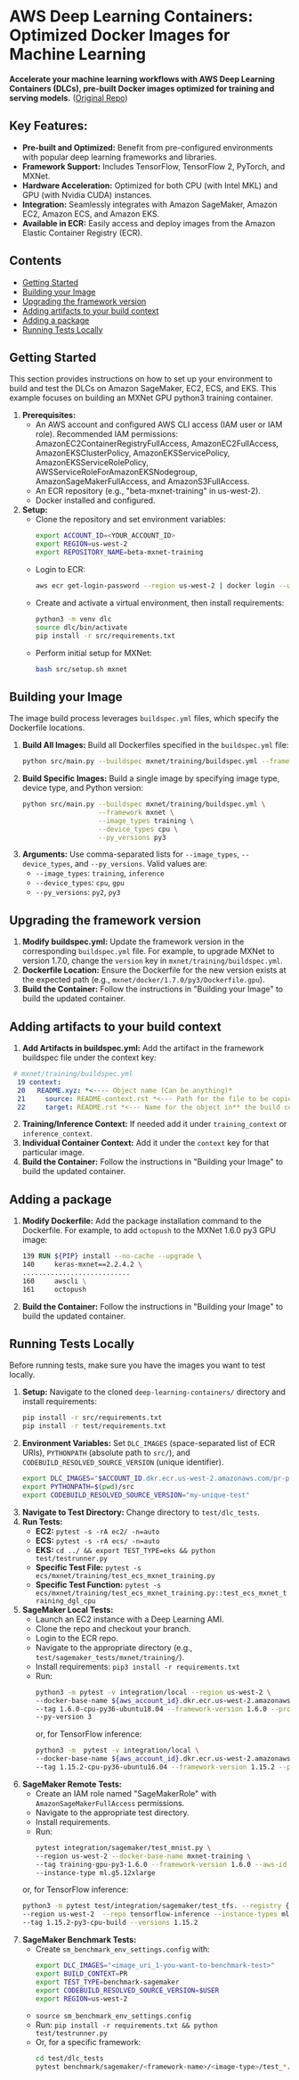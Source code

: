# AWS Deep Learning Containers: Optimized Docker Images for Machine Learning

**Accelerate your machine learning workflows with AWS Deep Learning Containers (DLCs), pre-built Docker images optimized for training and serving models.** ([Original Repo](https://github.com/aws/deep-learning-containers))

## Key Features:

*   **Pre-built and Optimized:** Benefit from pre-configured environments with popular deep learning frameworks and libraries.
*   **Framework Support:**  Includes TensorFlow, TensorFlow 2, PyTorch, and MXNet.
*   **Hardware Acceleration:** Optimized for both CPU (with Intel MKL) and GPU (with Nvidia CUDA) instances.
*   **Integration:** Seamlessly integrates with Amazon SageMaker, Amazon EC2, Amazon ECS, and Amazon EKS.
*   **Available in ECR:** Easily access and deploy images from the Amazon Elastic Container Registry (ECR).

## Contents

*   [Getting Started](#getting-started)
*   [Building your Image](#building-your-image)
*   [Upgrading the framework version](#upgrading-the-framework-version)
*   [Adding artifacts to your build context](#adding-artifacts-to-your-build-context)
*   [Adding a package](#adding-a-package)
*   [Running Tests Locally](#running-tests-locally)

## Getting Started

This section provides instructions on how to set up your environment to build and test the DLCs on Amazon SageMaker, EC2, ECS, and EKS. This example focuses on building an MXNet GPU python3 training container.

1.  **Prerequisites:**
    *   An AWS account and configured AWS CLI access (IAM user or IAM role). Recommended IAM permissions: AmazonEC2ContainerRegistryFullAccess, AmazonEC2FullAccess, AmazonEKSClusterPolicy, AmazonEKSServicePolicy, AmazonEKSServiceRolePolicy, AWSServiceRoleForAmazonEKSNodegroup, AmazonSageMakerFullAccess, and AmazonS3FullAccess.
    *   An ECR repository (e.g., "beta-mxnet-training" in us-west-2).
    *   Docker installed and configured.
2.  **Setup:**
    *   Clone the repository and set environment variables:
        ```bash
        export ACCOUNT_ID=<YOUR_ACCOUNT_ID>
        export REGION=us-west-2
        export REPOSITORY_NAME=beta-mxnet-training
        ```
    *   Login to ECR:
        ```bash
        aws ecr get-login-password --region us-west-2 | docker login --username AWS --password-stdin $ACCOUNT_ID.dkr.ecr.us-west-2.amazonaws.com
        ```
    *   Create and activate a virtual environment, then install requirements:
        ```bash
        python3 -m venv dlc
        source dlc/bin/activate
        pip install -r src/requirements.txt
        ```
    *   Perform initial setup for MXNet:
        ```bash
        bash src/setup.sh mxnet
        ```

## Building your Image

The image build process leverages `buildspec.yml` files, which specify the Dockerfile locations.

1.  **Build All Images:** Build all Dockerfiles specified in the `buildspec.yml` file:
    ```bash
    python src/main.py --buildspec mxnet/training/buildspec.yml --framework mxnet
    ```
2.  **Build Specific Images:** Build a single image by specifying image type, device type, and Python version:
    ```bash
    python src/main.py --buildspec mxnet/training/buildspec.yml \
                       --framework mxnet \
                       --image_types training \
                       --device_types cpu \
                       --py_versions py3
    ```
3.  **Arguments:** Use comma-separated lists for `--image_types`, `--device_types`, and `--py_versions`.  Valid values are:
    *   `--image_types`: `training`, `inference`
    *   `--device_types`: `cpu`, `gpu`
    *   `--py_versions`: `py2`, `py3`

## Upgrading the framework version

1.  **Modify buildspec.yml:** Update the framework version in the corresponding `buildspec.yml` file.  For example, to upgrade MXNet to version 1.7.0, change the `version` key in `mxnet/training/buildspec.yml`.
2.  **Dockerfile Location:** Ensure the Dockerfile for the new version exists at the expected path (e.g., `mxnet/docker/1.7.0/py3/Dockerfile.gpu`).
3.  **Build the Container:** Follow the instructions in "Building your Image" to build the updated container.

## Adding artifacts to your build context

1.  **Add Artifacts in buildspec.yml:** Add the artifact in the framework buildspec file under the context key:
   ```yaml
    # mxnet/training/buildspec.yml
     19 context:
     20   README.xyz: *<---- Object name (Can be anything)*
     21     source: README-context.rst *<--- Path for the file to be copied*
     22     target: README.rst *<--- Name for the object in** the build context*
   ```
2.  **Training/Inference Context:** If needed add it under `training_context` or `inference_context`.
3.  **Individual Container Context:** Add it under the `context` key for that particular image.
4.  **Build the Container:** Follow the instructions in "Building your Image" to build the updated container.

## Adding a package

1.  **Modify Dockerfile:**  Add the package installation command to the Dockerfile. For example, to add `octopush` to the MXNet 1.6.0 py3 GPU image:
    ```dockerfile
    139 RUN ${PIP} install --no-cache --upgrade \
    140     keras-mxnet==2.2.4.2 \
    ...........................
    160     awscli \
    161     octopush
    ```
2.  **Build the Container:** Follow the instructions in "Building your Image" to build the updated container.

## Running Tests Locally

Before running tests, make sure you have the images you want to test locally.

1.  **Setup:** Navigate to the cloned `deep-learning-containers/` directory and install requirements:
    ```bash
    pip install -r src/requirements.txt
    pip install -r test/requirements.txt
    ```
2.  **Environment Variables:**  Set `DLC_IMAGES` (space-separated list of ECR URIs), `PYTHONPATH` (absolute path to `src/`), and  `CODEBUILD_RESOLVED_SOURCE_VERSION` (unique identifier).
    ```bash
    export DLC_IMAGES="$ACCOUNT_ID.dkr.ecr.us-west-2.amazonaws.com/pr-pytorch-training:training-gpu-py3 $ACCOUNT_ID.dkr.ecr.us-west-2.amazonaws.com/pr-mxnet-training:training-gpu-py3"
    export PYTHONPATH=$(pwd)/src
    export CODEBUILD_RESOLVED_SOURCE_VERSION="my-unique-test"
    ```
3.  **Navigate to Test Directory:** Change directory to `test/dlc_tests`.
4.  **Run Tests:**
    *   **EC2:**  `pytest -s -rA ec2/ -n=auto`
    *   **ECS:**  `pytest -s -rA ecs/ -n=auto`
    *   **EKS:** `cd ../ && export TEST_TYPE=eks && python test/testrunner.py`
    *   **Specific Test File:** `pytest -s ecs/mxnet/training/test_ecs_mxnet_training.py`
    *   **Specific Test Function:** `pytest -s ecs/mxnet/training/test_ecs_mxnet_training.py::test_ecs_mxnet_training_dgl_cpu`
5.  **SageMaker Local Tests:**
    *   Launch an EC2 instance with a Deep Learning AMI.
    *   Clone the repo and checkout your branch.
    *   Login to the ECR repo.
    *   Navigate to the appropriate directory (e.g., `test/sagemaker_tests/mxnet/training/`).
    *   Install requirements: `pip3 install -r requirements.txt`
    *   Run:
        ```bash
        python3 -m pytest -v integration/local --region us-west-2 \
        --docker-base-name ${aws_account_id}.dkr.ecr.us-west-2.amazonaws.com/mxnet-inference \
        --tag 1.6.0-cpu-py36-ubuntu18.04 --framework-version 1.6.0 --processor cpu \
        --py-version 3
        ```
        or, for TensorFlow inference:
        ```bash
        python3 -m  pytest -v integration/local \
        --docker-base-name ${aws_account_id}.dkr.ecr.us-west-2.amazonaws.com/tensorflow-inference \
        --tag 1.15.2-cpu-py36-ubuntu16.04 --framework-version 1.15.2 --processor cpu
        ```
6.  **SageMaker Remote Tests:**
    *   Create an IAM role named "SageMakerRole" with  `AmazonSageMakerFullAccess` permissions.
    *   Navigate to the appropriate test directory.
    *   Install requirements.
    *   Run:
        ```bash
        pytest integration/sagemaker/test_mnist.py \
        --region us-west-2 --docker-base-name mxnet-training \
        --tag training-gpu-py3-1.6.0 --framework-version 1.6.0 --aws-id {aws_id} \
        --instance-type ml.g5.12xlarge
        ```
       or, for TensorFlow inference:
       ```bash
       python3 -m pytest test/integration/sagemaker/test_tfs. --registry {aws_account_id} \
       --region us-west-2  --repo tensorflow-inference --instance-types ml.c5.18xlarge \
       --tag 1.15.2-py3-cpu-build --versions 1.15.2
       ```
7.  **SageMaker Benchmark Tests:**
    *   Create `sm_benchmark_env_settings.config` with:
        ```bash
        export DLC_IMAGES="<image_uri_1-you-want-to-benchmark-test>"
        export BUILD_CONTEXT=PR
        export TEST_TYPE=benchmark-sagemaker
        export CODEBUILD_RESOLVED_SOURCE_VERSION=$USER
        export REGION=us-west-2
        ```
    *   `source sm_benchmark_env_settings.config`
    *   Run: `pip install -r requirements.txt && python test/testrunner.py`
    *   Or, for a specific framework:
        ```bash
        cd test/dlc_tests
        pytest benchmark/sagemaker/<framework-name>/<image-type>/test_*.py
        ```